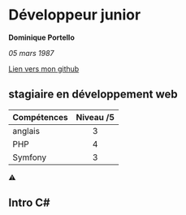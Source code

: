 ﻿# Développeur junior

**Dominique Portello**

*05 mars 1987*

[Lien vers mon github](https://github.com/DomPortello)

## stagiaire en développement web

|Compétences|Niveau /5|
|:----------|:----:|
|anglais|3|
|PHP|4|
|Symfony|3|

:warning:

## Intro C#




